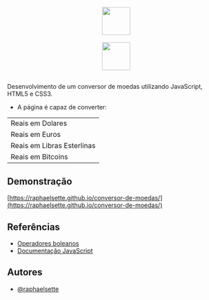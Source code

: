 <div align="center">
  <a href="https://imersao.dev/">
  <img height="65em" src="https://imersao.dev/assets/img/logo-imersao-dev-desktop.1660582173.svg"/><br><br>
  <img height="65em" src="https://imersao.dev/assets/img/alura-logo-white.1647533645.svg"/></a><br>
  
  ## 
  </div>
  
  Desenvolvimento de um conversor de moedas utilizando JavaScript, HTML5 e CSS3.
  - A página é capaz de converter:
  
||
|------------------|
|Reais em Dolares|
|Reais em Euros|
|Reais em Libras Esterlinas|
|Reais em Bitcoins|
  
 ## Demonstração

[https://raphaelsette.github.io/conversor-de-moedas/](https://raphaelsette.github.io/conversor-de-moedas/)

## Referências

 - <a href="https://developer.mozilla.org/pt-BR/docs/Web/JavaScript/Guide/Expressions_and_operators" target="_blank">Operadores boleanos</a>
 - <a href="https://developer.mozilla.org/pt-BR/docs/Web/JavaScript" target="_blank">Documentação JavaScript</a>

## Autores

- [@raphaelsette](https://www.github.com/raphaelsette)

